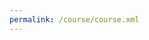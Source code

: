 ```yaml
---
permalink: /course/course.xml
---
```

<course cert_html_view_enabled="true" display_name="GYM-000" language="en" start="&quot;2030-01-01T00:00:00+00:00&quot;">
  <chapter url_name="section-01"/>
  <wiki slug="GYM.000.0"/>
</course>
